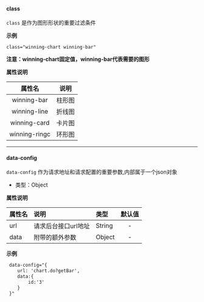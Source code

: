 #### class

`class` 是作为图形形状的重要过滤条件

**示例**

`class="winning-chart winning-bar"`

**注意：winning-chart固定值，winning-bar代表需要的图形**

**属性说明**

属性名|说明
:-:|:-:
winning-bar|柱形图
winning-line|折线图
winning-card|卡片图
winning-ringc|环形图

---

#### data-config

`data-config` 作为请求地址和请求配置的重要参数,内部属于一个json对象
- 类型：Object

**属性说明**

|属性名|说明|类型|默认值|
|:-|:-|:-|:-:|
|url|请求后台接口url地址|String|-|
|data|附带的额外参数|Object|-|

**示例**

```html
 data-config="{
 	url: 'chart.do?getBar',
 	data:{
 		id:'3'
 	}
 }"
```